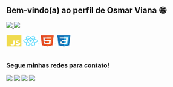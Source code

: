 ## Bem-vindo(a) ao perfil de Osmar Viana 😁

 <div>
   <a href="https://github.com/osmarviana">
   <img height="180em" src="https://github-readme-stats.vercel.app/api?username=osmarviana&show_icons=true&theme=tokyonight&include_all_commits=true&count_private=true"/>
   <img height="180em" src="https://github-readme-stats.vercel.app/api/top-langs/?username=osmarviana&layout=compact&langs_count=6&theme=highcontrast"/>

</div>
<div style="display: inline_block"><br>
  <img align="center" alt="Js" height="30" width="40" src="https://raw.githubusercontent.com/devicons/devicon/master/icons/javascript/javascript-plain.svg">
  <img align="center" alt="React" height="30" width="40" src="https://raw.githubusercontent.com/devicons/devicon/master/icons/react/react-original.svg">
  <img align="center" alt="HTML" height="30" width="40" src="https://raw.githubusercontent.com/devicons/devicon/master/icons/html5/html5-original.svg">
  <img align="center" alt="CSS" height="30" width="40" src="https://raw.githubusercontent.com/devicons/devicon/master/icons/css3/css3-original.svg">
</div>
 
 <br>
 
  ### Segue minhas redes para contato!
 
<div> 
  <a href="https://www.instagram.com/osmarvianatorres/" target="blank"><img src="https://img.shields.io/badge/-Instagram-%23E4405F?style=for-the-badge&logo=instagram&logoColor=white" target="blank"></a>
 <a href="https://discord.gg/1059833455287996586" target="blank"><img src="https://img.shields.io/badge/Discord-7289DA?style=for-the-badge&logo=discord&logoColor=white" target="blank"></a> 
  <a href = "mailto:osmarvianatorres@gmail.com" target="blank"><img src="https://img.shields.io/badge/-Gmail-%23333?style=for-the-badge&logo=gmail&logoColor=white" target="blank"></a>
  <a href="https://www.linkedin.com/in/osmarvianatorres" target="blank"><img src="https://img.shields.io/badge/-LinkedIn-%230077B5?style=for-the-badge&logo=linkedin&logoColor=white" target="blank"></a> 
</div>
